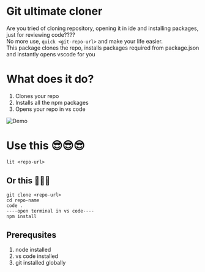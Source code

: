 
# Git ultimate cloner


Are you tried of cloning repository, opening it in ide and installing packages, just for reviewing code????
<br>
No more use,  `quick <git-repo-url>` and make your life easier.
<br>
This package clones the repo, installs packages required from package.json and instantly opens vscode for you

# What does it do?
1. Clones your repo
2. Installs all the npm packages
3. Opens your repo in vs code

![Demo](https://user-images.githubusercontent.com/70322519/134666741-7c2f2d97-dc34-4296-9e30-2f3ad4aa891e.jpeg)

# Use this 😎😎😎

    lit <repo-url>
    
## Or this 🥵🥵🥵
    
    git clone <repo-url>
    cd repo-name
    code .
    ----open terminal in vs code----
    npm install

## Prerequsites

1.  node installed
2.  vs code installed
3.  git installed globally
